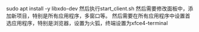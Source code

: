 sudo apt install -y libxdo-dev
然后执行start_client.sh
然后需要修改面板中，添加新项目，特别是所有应用程序，多窗口等。
然后需要在所有应用程序中设置首选应用程序，特别是浏览器，设置为火狐，终端设置为xfce4-terminal

